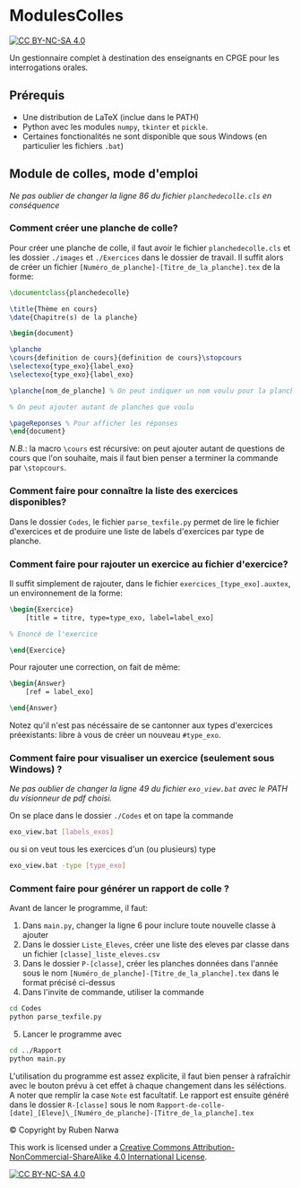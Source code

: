 # ModulesColles 

[![CC BY-NC-SA 4.0][cc-by-nc-sa-shield]][cc-by-nc-sa]

Un gestionnaire complet à destination des enseignants en CPGE pour les interrogations orales.

## Prérequis

* Une distribution de LaTeX (inclue dans le PATH)
* Python avec les modules `numpy`, `tkinter` et `pickle`.
* Certaines fonctionalités ne sont disponible que sous Windows (en particulier les fichiers `.bat`)

## Module de colles, mode d'emploi


*Ne pas oublier de changer la ligne 86 du fichier `planchedecolle.cls` en conséquence*


### Comment créer une planche de colle?

Pour créer une planche de colle, il faut avoir le fichier `planchedecolle.cls` et les dossier `./images` et `./Exercices` dans le dossier de travail. Il suffit alors de créer un fichier `[Numéro_de_planche]-[Titre_de_la_planche].tex` de la forme:

```latex
\documentclass{planchedecolle}

\title{Thème en cours}
\date{Chapitre(s) de la planche}

\begin{document}

\planche
\cours{definition de cours}{definition de cours}\stopcours
\selectexo{type_exo}{label_exo}  
\selectexo{type_exo}{label_exo}

\planche[nom_de_planche] % On peut indiquer un nom voulu pour la planche

% On peut ajouter autant de planches que voulu

\pageReponses % Pour afficher les réponses  
\end{document}
```

*N.B.*: la macro `\cours` est récursive: on peut ajouter autant de questions de cours que l'on souhaite, mais il faut bien penser a terminer la commande par `\stopcours`.

### Comment faire pour connaître la liste des exercices disponibles?

Dans le dossier `Codes`, le fichier `parse_texfile.py` permet de lire le fichier d'exercices et de produire une liste de labels d'exercices par type de planche.  

### Comment faire pour rajouter un exercice au fichier d'exercice?

Il suffit simplement de rajouter, dans le fichier `exercices_[type_exo].auxtex`, un environnement de la forme:

```latex
\begin{Exercice}  
    [title = titre, type=type_exo, label=label_exo]

% Enoncé de l'exercice

\end{Exercice}
```

Pour rajouter une correction, on fait de même:

```latex
\begin{Answer}  
    [ref = label_exo]

\end{Answer}
```

Notez qu'il n'est pas nécéssaire de se cantonner aux types d'exercices préexistants: libre à vous de créer un nouveau `#type_exo`.

### Comment faire pour visualiser un exercice (seulement sous Windows) ?

*Ne pas oublier de changer la ligne 49 du fichier `exo_view.bat` avec le PATH du visionneur de pdf choisi.*  

On se place dans le dossier `./Codes` et on tape la commande

```bash
exo_view.bat [labels_exos]
```

ou si on veut tous les exercices d'un (ou plusieurs) type

```bash
exo_view.bat -type [type_exo]
```

### Comment faire pour générer un rapport de colle ?

Avant de lancer le programme, il faut:

1) Dans `main.py`, changer la ligne 6 pour inclure toute nouvelle classe à ajouter
2) Dans le dossier `Liste_Eleves`, créer une liste des eleves par classe dans un fichier `[classe]_liste_eleves.csv`
3) Dans le dossier `P-[classe]`, créer les planches données dans l'année sous le nom `[Numéro_de_planche]-[Titre_de_la_planche].tex` dans le format précisé ci-dessus
4) Dans l'invite de commande, utiliser la commande

```bash
cd Codes
python parse_texfile.py
```

5) Lancer le programme avec

```bash
cd ../Rapport
python main.py
```

L'utilisation du programme est assez explicite, il faut bien penser à rafraîchir avec le bouton prévu à cet effet à chaque changement dans les séléctions. A noter que remplir la case `Note` est facultatif. Le rapport est ensuite généré dans le dossier `R-[classe]` sous le nom `Rapport-de-colle-[date]_[Eleve]\_[Numéro_de_planche]-[Titre_de_la_planche].tex`


© Copyright by Ruben Narwa

This work is licensed under a
[Creative Commons Attribution-NonCommercial-ShareAlike 4.0 International License][cc-by-nc-sa].

[![CC BY-NC-SA 4.0][cc-by-nc-sa-image]][cc-by-nc-sa]

[cc-by-nc-sa]: http://creativecommons.org/licenses/by-nc-sa/4.0/
[cc-by-nc-sa-image]: https://licensebuttons.net/l/by-nc-sa/4.0/88x31.png
[cc-by-nc-sa-shield]: https://img.shields.io/badge/License-CC%20BY--NC--SA%204.0-lightgrey.svg
